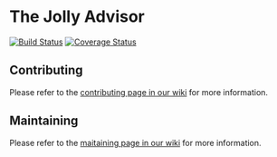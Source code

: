 # The Jolly Advisor

[![Build Status](https://travis-ci.org/hacsoc/the_jolly_advisor.svg?branch=master)](https://travis-ci.org/hacsoc/the_jolly_advisor)
[![Coverage Status](https://coveralls.io/repos/hacsoc/the_jolly_advisor/badge.svg?branch=master)](https://coveralls.io/r/hacsoc/the_jolly_advisor)

## Contributing

Please refer to the
[contributing page in our wiki](https://github.com/hacsoc/the_jolly_advisor/wiki/Contributing)
for more information.

## Maintaining

Please refer to the [maitaining page in our wiki](https://github.com/hacsoc/the_jolly_advisor/wiki/Maitaining)
for more information.


